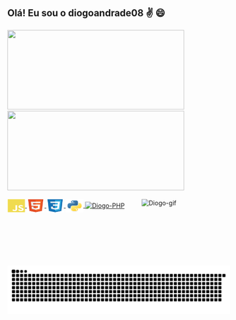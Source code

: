 ## Olá! Eu sou o diogoandrade08  ✌️ 😄

 <div>
  <a href="https://github.com/diogoandrade08">
  <img height="180em" width="400" src="https://github-readme-stats.vercel.app/api?username=diogoandrade08&show_icons=true&theme=highcontrast&include_all_commits=true&count_private=true"/>
  <img height="180em" width="400" src="https://github-readme-stats.vercel.app/api/top-langs/?username=diogoandrade08&layout=compact&langs_count=7&theme=highcontrast"/>
</div>
  </div>
<div style="display: inline_block"><br>
  <img align="center" alt="Diogo-Js" height="30" width="40" src="https://raw.githubusercontent.com/devicons/devicon/master/icons/javascript/javascript-plain.svg">
  <img align="center" alt="Diogo-HTML" height="30" width="40" src="https://raw.githubusercontent.com/devicons/devicon/master/icons/html5/html5-original.svg">
  <img align="center" alt="Diogo-CSS" height="30" width="40" src="https://raw.githubusercontent.com/devicons/devicon/master/icons/css3/css3-original.svg">
  <img align="center" alt="Diogo-Python" height="30" width="40" src="https://raw.githubusercontent.com/devicons/devicon/master/icons/python/python-original.svg">
  <img align="center" alt="Diogo-PHP" height="100" width="40" src="https://cdn.jsdelivr.net/gh/devicons/devicon/icons/php/php-original.svg">
  <img align="right" alt="Diogo-gif" src="https://media.giphy.com/media/juua9i2c2fA0AIp2iq/giphy.gif" height="150"  width="200">
</div>
                                 
 ##       
 
 <div>
 
   ![Snake animation](https://github.com/diogoandrade08/diogoandrade08/blob/output/github-contribution-grid-snake.svg)
 
</div>
 
